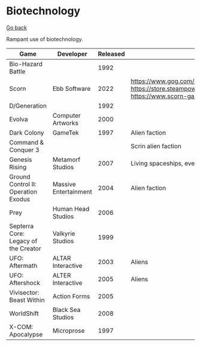 # Biotechnology

[Go back](./)

Rampant use of biotechnology.

|Game|Developer|Released|Notes|
|---|---|---|---|
|Bio-Hazard Battle||1992||
|Scorn|Ebb Software|2022|<https://www.gog.com/en/game/scorn><br><https://store.steampowered.com/app/698670/Scorn/><br><https://www.scorn-game.com/>|
|D/Generation||1992||
|Evolva|Computer Artworks|2000||
|Dark Colony|GameTek|1997|Alien faction|
|Command & Conquer 3|||Scrin alien faction|
|Genesis Rising|Metamorf Studios|2007|Living spaceships, everywhere.|
|Ground Control II: Operation Exodus|Massive Entertainment|2004|Alien faction|
|Prey|Human Head Studios|2006||
|Septerra Core: Legacy of the Creator|Valkyrie Studios|1999||
|UFO: Aftermath|ALTAR Interactive|2003|Aliens|
|UFO: Aftershock|ALTER Interactive|2005|Aliens|
|Vivisector: Beast Within|Action Forms|2005||
|WorldShift|Black Sea Studios|2008||
|X-COM: Apocalypse|Microprose|1997||
